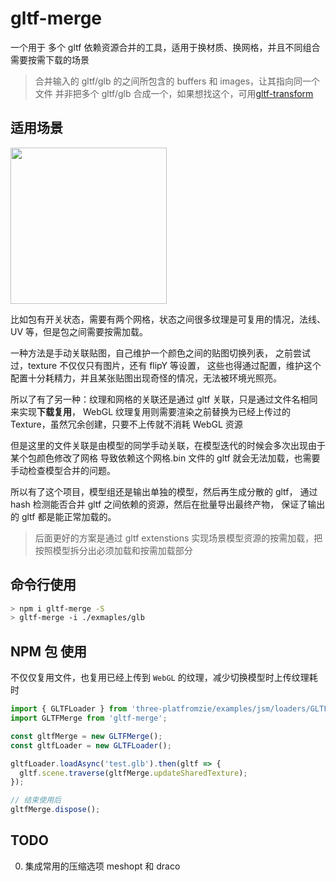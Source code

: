 # gltf-merge

一个用于 多个 gltf 依赖资源合并的工具，适用于换材质、换网格，并且不同组合需要按需下载的场景

> 合并输入的 gltf/glb 的之间所包含的 buffers 和 images，让其指向同一个文件
> 并非把多个 gltf/glb 合成一个，如果想找这个，可用[gltf-transform](https://gltf-transform.donmccurdy.com/cli.html)

## 适用场景

<div>
  <img src="https://raw.githubusercontent.com/deepkolos/gltf-merge/master/demo.gif" width="250" alt="" />
</div>

比如包有开关状态，需要有两个网格，状态之间很多纹理是可复用的情况，法线、UV 等，但是包之间需要按需加载。

一种方法是手动关联贴图，自己维护一个颜色之间的贴图切换列表，
之前尝试过，texture 不仅仅只有图片，还有 flipY 等设置，
这些也得通过配置，维护这个配置十分耗精力，并且某张贴图出现奇怪的情况，无法被环境光照亮。

所以了有了另一种：纹理和网格的关联还是通过 gltf 关联，只是通过文件名相同来实现**下载复用**，
WebGL 纹理复用则需要渲染之前替换为已经上传过的 Texture，虽然冗余创建，只要不上传就不消耗 WebGL 资源

但是这里的文件关联是由模型的同学手动关联，在模型迭代的时候会多次出现由于某个包颜色修改了网格
导致依赖这个网格.bin 文件的 gltf 就会无法加载，也需要手动检查模型合并的问题。

所以有了这个项目，模型组还是输出单独的模型，然后再生成分散的 gltf，
通过 hash 检测能否合并 gltf 之间依赖的资源，然后在批量导出最终产物，
保证了输出的 gltf 都是能正常加载的。

> 后面更好的方案是通过 gltf extenstions 实现场景模型资源的按需加载，把按照模型拆分出必须加载和按需加载部分

## 命令行使用

```sh
> npm i gltf-merge -S
> gltf-merge -i ./exmaples/glb
```

## NPM 包 使用

不仅仅复用文件，也复用已经上传到 `WebGL` 的纹理，减少切换模型时上传纹理耗时

```js
import { GLTFLoader } from 'three-platfromzie/examples/jsm/loaders/GLTFLoader';
import GLTFMerge from 'gltf-merge';

const gltfMerge = new GLTFMerge();
const gltfLoader = new GLTFLoader();

gltfLoader.loadAsync('test.glb').then(gltf => {
  gltf.scene.traverse(gltfMerge.updateSharedTexture);
});

// 结束使用后
gltfMerge.dispose();
```

## TODO

0. 集成常用的压缩选项 meshopt 和 draco
